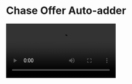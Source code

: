 # Chase Offer Auto-adder

<video src="https://github.com/wongww/chase/raw/refs/heads/main/demo.mp4"></video>
